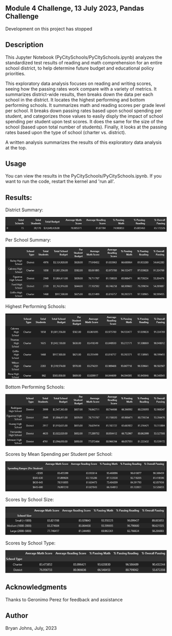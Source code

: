 ## Module 4 Challenge, 13 July 2023, Pandas Challenge

Development on this project has stopped

## Description

This Jupyter Notebook (PyCitySchools/PyCitySchools.ipynb) analyzes the standardized test results of reading and math comprehension for an entire school district, to help determine future budget and educational policy priorities.

This exploratory data analysis focuses on reading and writing scores, seeing how the passing rates work compare with a variety of metrics. It summarizes district-wide results, then breaks down the data per each school in the district. It locates the highest performing and bottom performing schools. It summarizes math and reading scores per grade level per school. It breaks down passing rates based upon school spending per student, and categorizes those values to easily disply the impact of school spending per student upon test scores. It does the same for the size of the school (based upon total number of students). Finally, it looks at the passing rates based upon the type of school (charter vs. district).

A written analysis summarizes the results of this exploratory data analysis at the top.

## Usage

You can view the results in the PyCitySchools/PyCitySchools.ipynb. If you want to run the code, restart the kernel and 'run all'. 

## Results:

District Summary:

![District Summary](Images/0%20District%20Summary.png)

Per School Summary:

![Per School Summary](Images/1%20School%20Summary.png)

Highest Performing Schools:

![Highest Performing Schools](Images/2%20Highest%20Performing%20Schools.png)

Bottom Performing Schools:

![Bottom Performing Schools](Images/3%20Bottom%20Performing%20Schools.png)

Scores by Mean Spending per Student per School:

![Scores by Spending per Student](Images/6%20Scores%20by%20Spending%20per%20Student.png)

Scores by School Size:

![Scores by School Size](Images/7%20Scores%20by%20School%20Size.png)

Scores by School Type:

![Scores by School Type](Images/8%20Scores%20by%20School%20Type.png)

## Acknowledgments

Thanks to Geronimo Perez for feedback and assistance

## Author

Bryan Johns, July, 2023
